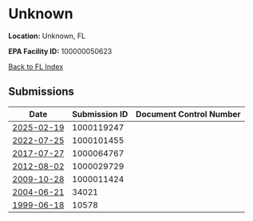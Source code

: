 # Unknown

**Location:** Unknown, FL

**EPA Facility ID:** 100000050623

[Back to FL Index](../../index.md)

## Submissions

| Date | Submission ID | Document Control Number |
|------|--------------|-------------------------|
| [2025-02-19](submissions/1000119247.md) | 1000119247 |  |
| [2022-07-25](submissions/1000101455.md) | 1000101455 |  |
| [2017-07-27](submissions/1000064767.md) | 1000064767 |  |
| [2012-08-02](submissions/1000029729.md) | 1000029729 |  |
| [2009-10-28](submissions/1000011424.md) | 1000011424 |  |
| [2004-06-21](submissions/34021.md) | 34021 |  |
| [1999-06-18](submissions/10578.md) | 10578 |  |
